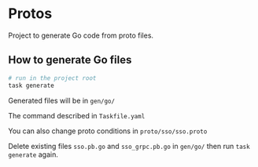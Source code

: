 # Protos

Project to generate Go code from proto files.

## How to generate Go files

```bash
# run in the project root
task generate
```
Generated files will be in `gen/go/`

The command described in `Taskfile.yaml`

You can also change proto conditions in `proto/sso/sso.proto`

Delete existing files `sso.pb.go` and `sso_grpc.pb.go` in `gen/go/`
then run `task generate` again. 